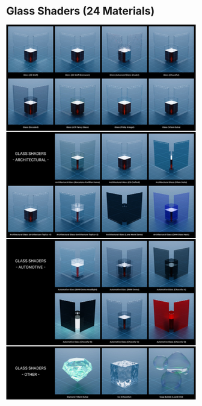 # Glass Shaders (24 Materials)
![Glass Shaders Thumbnails](https://github.com/don1138/blender-materials/blob/main/Glass-Shaders/Glass-Shaders-Main.jpg)
![Glass Shaders Architectural Thumbnails](https://github.com/don1138/blender-materials/blob/main/Glass-Shaders/Glass-Shaders-Architectural.jpg)
![Glass Shaders Automotive Thumbnails](https://github.com/don1138/blender-materials/blob/main/Glass-Shaders/Glass-Shaders-Automotive.jpg)
![Glass Shaders Other Thumbnails](https://github.com/don1138/blender-materials/blob/main/Glass-Shaders/Glass-Shaders-Other.jpg)
